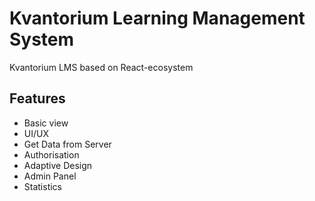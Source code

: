 # Kvantorium Learning Management System

Kvantorium LMS based on React-ecosystem

## Features
- Basic view
- UI/UX
- Get Data from Server
- Authorisation
- Adaptive Design
- Admin Panel
- Statistics
